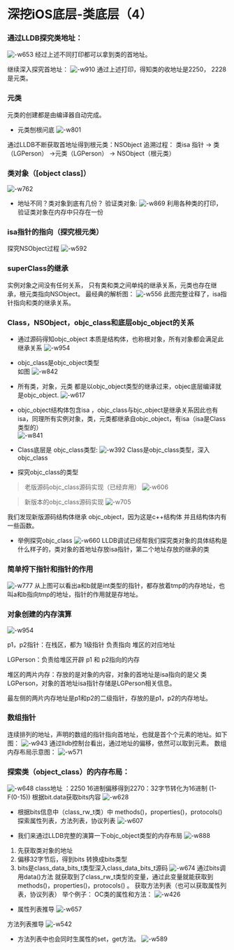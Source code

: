 #  深挖iOS底层-类底层（4）  
### 通过LLDB探究类地址：
![-w653](https://cdn.jsdelivr.net/gh/alexgaosun/AGSCDN@1.003/2020/12/1209/16074348975682.jpg)
经过上述不同打印都可以拿到类的首地址。

继续深入探究首地址：
![-w910](https://cdn.jsdelivr.net/gh/alexgaosun/AGSCDN@1.003/2020/12/1209/16074349842480.jpg)
通过上述打印，得知类的收地址是2250， 2228是元类。

### 元类
元类的创建都是由编译器自动完成。
* 元类刨根问底
![-w801](https://cdn.jsdelivr.net/gh/alexgaosun/AGSCDN@1.003/2020/12/1209/16074351430377.jpg)

通过LLDB不断获取首地址得到根元类：NSObject
追溯过程：
类isa 指针 -> 类（LGPerson） ->元类（LGPerson） -> NSObject（根元类）

### 类对象（[object class]）
![-w762](https://cdn.jsdelivr.net/gh/alexgaosun/AGSCDN@1.003/2020/12/1209/16074353407243.jpg)

* 地址不同？类对象到底有几份？
验证类对象:
![-w869](https://cdn.jsdelivr.net/gh/alexgaosun/AGSCDN@1.003/2020/12/1209/16074356391146.jpg)
利用各种类的打印，验证类对象在内存中只存在一份  

### isa指针的指向（探究根元类）
探究NSObject过程
![-w592](https://cdn.jsdelivr.net/gh/alexgaosun/AGSCDN@1.003/2020/12/1209/16074361193941.jpg)
  
### superClass的继承
实例对象之间没有任何关系， 只有类和类之间单纯的继承关系，元类也存在继承，根元类指向NSObject。
最经典的解析图：
![-w556](https://cdn.jsdelivr.net/gh/alexgaosun/AGSCDN@1.003/2020/12/1209/16074362251703.jpg)
此图完整诠释了，isa指针指向和类的继承关系。

### Class，NSObject，objc_class和底层objc_object的关系
* 通过源码得知objc_object 本质是结构体，也称根对象，所有对象都会满足此继承关系
![-w954](https://cdn.jsdelivr.net/gh/alexgaosun/AGSCDN@1.003/2020/12/1209/16074363948058.jpg)
  
* objc_class是objc_object类型  
如图
![-w842](https://cdn.jsdelivr.net/gh/alexgaosun/AGSCDN@1.003/2020/12/1209/16074364408473.jpg)
  
* 所有类，对象，元类 都是以objc_object类型的继承过来，objec底层编译就是objc_object.
![-w617](https://cdn.jsdelivr.net/gh/alexgaosun/AGSCDN@1.003/2020/12/1209/16074365245195.jpg)

* objc_object结构体包含isa ，objc_class与bjc_object是继承关系因此也有isa，同理所有实例对象，类，元类都继承自objc_object，有isa（isa是Class类型的）  
![-w841](https://cdn.jsdelivr.net/gh/alexgaosun/AGSCDN@1.003/2020/12/1209/16074365797187.jpg)

* Class底层是 objc_class类型:
![-w392](https://cdn.jsdelivr.net/gh/alexgaosun/AGSCDN@1.003/2020/12/1209/16074390787451.jpg)
Class是objc_class类型，深入objc_class  

* 探究objc_class的类型
> 老版源码objc_class源码实现（已经弃用）
![-w606](https://cdn.jsdelivr.net/gh/alexgaosun/AGSCDN@1.003/2020/12/1209/16074799323093.jpg)

> 新版本的objc_class源码实现
![-w705](https://cdn.jsdelivr.net/gh/alexgaosun/AGSCDN@1.003/2020/12/1209/16074796282566.jpg)

我们发现新版源码结构体继承 objc_object，因为这是c++结构体 并且结构体内有一些函数。

* 举例探究objc_class
![-w660](https://cdn.jsdelivr.net/gh/alexgaosun/AGSCDN@1.003/2020/12/1209/16074854806285.jpg)
LLDB调试已经帮我们探究类对象的具体结构是什么样子的，类对象的首地址存放isa指针，第二个地址存放的继承的类

### 简单捋下指针和指针的作用
![-w777](https://cdn.jsdelivr.net/gh/alexgaosun/AGSCDN@1.003/2020/12/1209/16074868630787.jpg)
从上图可以看出a和b就是int类型的指针，都存放着tmp的内存地址，也叫a和b指向tmp的地址，指针的作用就是存地址。

### 对象创建的内存演算
![-w954](https://cdn.jsdelivr.net/gh/alexgaosun/AGSCDN@1.003/2020/12/1209/16074962787711.jpg)

p1，p2指针：在栈区，都为 1级指针 负责指向 堆区的对应地址

LGPerson：负责给堆区开辟 p1 和 p2指向的内存

堆区的两片内存：存放的是对象的内容，对象的首地址是isa指向的是父
类LGPerson，对象的首地址isa指针存储是LGPerson相关信息。

最左侧的两片内存地址是p1和p2的二级指针，存放的是p1，p2的内存地址。

### 数组指针
连续排列的地址，声明的数组的指针指向首地址，也就是首个个元素的地址。如下图：
![-w943](https://cdn.jsdelivr.net/gh/alexgaosun/AGSCDN@1.003/2020/12/1209/16074968398689.jpg)
通过lldb控制台看出，通过地址的偏移，依然可以取到元素。
数组内存布局示意图：
![-w571](https://cdn.jsdelivr.net/gh/alexgaosun/AGSCDN@1.003/2020/12/1209/16074990497351.jpg)

### 探索类（object_class）的内存布局：
![-w648](https://cdn.jsdelivr.net/gh/alexgaosun/AGSCDN@1.003/2020/12/1209/16075007533810.jpg)
class地址 ：2250 16进制偏移得到2270：32字节转化为16进制 (1-F(0-15))
根据bit.data获取bits内容
![-w628](https://cdn.jsdelivr.net/gh/alexgaosun/AGSCDN@1.003/2020/12/1209/16075008892474.jpg)
* 根据bits信息中（class_rw_t类）中 methods()，properties()，protocols() 探索属性列表，方法列表，协议列表
![-w607](https://cdn.jsdelivr.net/gh/alexgaosun/AGSCDN@1.003/2020/12/1209/16075033064679.jpg)


* 我们来通过LLDB完整的演算一下objc_object类型的内存布局
![-w888](https://cdn.jsdelivr.net/gh/alexgaosun/AGSCDN@1.003/2020/12/1209/16075020167789.jpg)
1. 先获取类对象的地址
2. 偏移32字节后，得到bits 转换成bits类型
3. bits是class_data_bits_t类型深入class_data_bits_t源码
![-w674](https://cdn.jsdelivr.net/gh/alexgaosun/AGSCDN@1.003/2020/12/1209/16075028622770.jpg)
通过bits调用data()方法 就获取到了class_rw_t类型的变量，通过此变量就能获取到methods()，properties()，protocols() 。
获取方法列表（也可以获取属性列表，协议列表）
举个例子：
OC类的属性和方法：
![-w426](https://cdn.jsdelivr.net/gh/alexgaosun/AGSCDN@1.003/2020/12/1209/16075061905844.jpg)

* 属性列表推导
![-w657](https://cdn.jsdelivr.net/gh/alexgaosun/AGSCDN@1.003/2020/12/1209/16075054919215.jpg)

方法列表推导
![-w542](https://cdn.jsdelivr.net/gh/alexgaosun/AGSCDN@1.003/2020/12/1209/16075063611904.jpg)
* 方法列表中也会同时生属性的set，get方法。
![-w589](https://cdn.jsdelivr.net/gh/alexgaosun/AGSCDN@1.003/2020/12/1209/16075064380729.jpg)  







